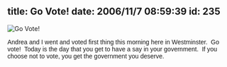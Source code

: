 title: Go Vote!
date: 2006/11/7 08:59:39
id: 235
---
![Go Vote!](/journal_images/votedtoday.jpg)

<font face="Arial">Andrea and I went and voted first thing this morning here in Westminster.  Go vote!  Today is the day that you get to have a say in your government.  If you choose not to vote, you get the government you deserve.</font>